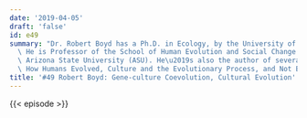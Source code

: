 ```yaml
---
date: '2019-04-05'
draft: 'false'
id: e49
summary: "Dr. Robert Boyd has a Ph.D. in Ecology, by the University of California-Davis.\
  \ He is Professor of the School of Human Evolution and Social Change (SHESC) at\
  \ Arizona State University (ASU). He\u2019s also the author of several books including\
  \ How Humans Evolved, Culture and the Evolutionary Process, and Not By Genes Alone."
title: '#49 Robert Boyd: Gene-culture Coevolution, Cultural Evolution'
---
```

{{< episode >}}
